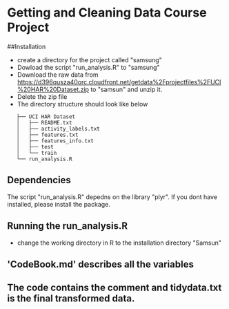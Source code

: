# Getting and Cleaning Data Course Project

##Installation
* create a directory for the project called "samsung" 
* Dowload the script "run_analysis.R" to "samsung"
* Download the raw data from https://d396qusza40orc.cloudfront.net/getdata%2Fprojectfiles%2FUCI%20HAR%20Dataset.zip 
to "samsun" and unzip it.
* Delete the zip file
* The directory structure should look like below

 ```
    ├── UCI HAR Dataset
    │   ├── README.txt
    │   ├── activity_labels.txt
    │   ├── features.txt
    │   ├── features_info.txt
    │   ├── test
    │   └── train
    └── run_analysis.R
```

## Dependencies

The script "run_analysis.R" depedns on the library "plyr". If you dont have installed, please install the package.


## Running the run_analysis.R

* change  the working directory in R to the installation directory "Samsun"



## 'CodeBook.md' describes all the variables



## The code contains the comment and tidydata.txt is the  final transformed data.


